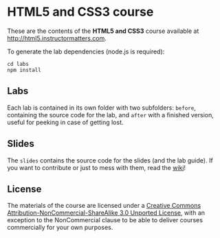 HTML5 and CSS3 course
=====================

These are the contents of the **HTML5 and CSS3** course available at http://html5.instructormatters.com.

To generate the lab dependencies (node.js is required):

    cd labs
    npm install

Labs
----
Each lab is contained in its own folder with two subfolders: `before`, containing the source code for the lab, and `after` with a finished version, useful for peeking in case of getting lost.

Slides
------
The `slides` contains the source code for the slides (and the lab guide). If you want to contribute or just to mess with them, read the [wiki](html5css3/wiki)!

License
-------
The materials of the course are licensed under a [Creative Commons Attribution-NonCommercial-ShareAlike 3.0 Unported License](http://creativecommons.org/licenses/by-nc-sa/3.0/deed.en`US), with an exception to the NonCommercial clause to be able to deliver courses commercially for your own purposes.
